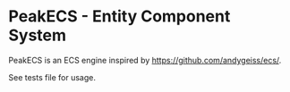 # PeakECS - Entity Component System

PeakECS is an ECS engine inspired by https://github.com/andygeiss/ecs/.

See tests file for usage.

